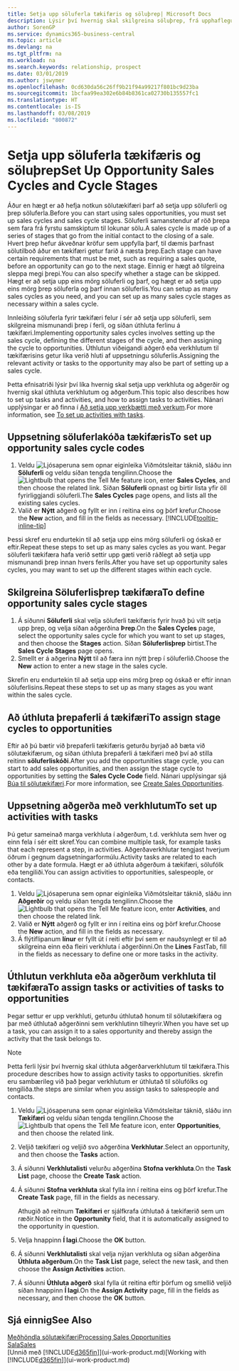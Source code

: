 ```yaml
---
title: Setja upp söluferla tækifæris og söluþrep| Microsoft Docs
description: Lýsir því hvernig skal skilgreina söluþrep, frá upphaflegum tengilið til lokunar, stofna söluferla og úthluta þeim til tækifæra í Business Central.
author: SorenGP
ms.service: dynamics365-business-central
ms.topic: article
ms.devlang: na
ms.tgt_pltfrm: na
ms.workload: na
ms.search.keywords: relationship, prospect
ms.date: 03/01/2019
ms.author: jswymer
ms.openlocfilehash: 0cd630da56c26ff9b21f94a99217f801bc9d23ba
ms.sourcegitcommit: 1bcfaa99ea302e6b84b8361ca02730b135557fc1
ms.translationtype: HT
ms.contentlocale: is-IS
ms.lasthandoff: 03/08/2019
ms.locfileid: "800872"
---
```

# <a name="set-up-opportunity-sales-cycles-and-cycle-stages"></a><span data-ttu-id="69dcd-103">Setja upp söluferla tækifæris og söluþrep</span><span class="sxs-lookup"><span data-stu-id="69dcd-103">Set Up Opportunity Sales Cycles and Cycle Stages</span></span>
<span data-ttu-id="69dcd-104">Áður en hægt er að hefja notkun sölutækifæri þarf að setja upp söluferli og þrep söluferla.</span><span class="sxs-lookup"><span data-stu-id="69dcd-104">Before you can start using sales opportunities, you must set up sales cycles and sales cycle stages.</span></span> <span data-ttu-id="69dcd-105">Söluferli samanstendur af röð þrepa sem fara frá fyrstu samskiptum til lokunar sölu.</span><span class="sxs-lookup"><span data-stu-id="69dcd-105">A sales cycle is made up of a series of stages that go from the initial contact to the closing of a sale.</span></span> <span data-ttu-id="69dcd-106">Hvert þrep hefur ákveðnar kröfur sem uppfylla þarf, til dæmis þarfnast sölutilboð áður en tækifæri getur farið á næsta þrep.</span><span class="sxs-lookup"><span data-stu-id="69dcd-106">Each stage can have certain requirements that must be met, such as requiring a sales quote, before an opportunity can go to the next stage.</span></span> <span data-ttu-id="69dcd-107">Einnig er hægt að tilgreina sleppa megi þrepi.</span><span class="sxs-lookup"><span data-stu-id="69dcd-107">You can also specify whether a stage can be skipped.</span></span> <span data-ttu-id="69dcd-108">Hægt er að setja upp eins mörg söluferli og þarf, og hægt er að setja upp eins mörg þrep söluferla og þarf innan söluferlis.</span><span class="sxs-lookup"><span data-stu-id="69dcd-108">You can setup as many sales cycles as you need, and you can set up as many sales cycle stages as necessary within a sales cycle.</span></span>

<span data-ttu-id="69dcd-109">Innleiðing söluferla fyrir tækifæri felur í sér að setja upp söluferli, sem skilgreina mismunandi þrep í ferli, og síðan úthluta ferlinu á tækifæri.</span><span class="sxs-lookup"><span data-stu-id="69dcd-109">Implementing opportunity sales cycles involves setting up the sales cycle, defining the different stages of the cycle, and then assigning the cycle to opportunities.</span></span> <span data-ttu-id="69dcd-110">Úthlutun viðeigandi aðgerð eða verkhlutum til tækifærisins getur líka verið hluti af uppsetningu söluferlis.</span><span class="sxs-lookup"><span data-stu-id="69dcd-110">Assigning the relevant activity or tasks to the opportunity may also be part of setting up a sales cycle.</span></span>

<span data-ttu-id="69dcd-111">Þetta efnisatriði lýsir því líka hvernig skal setja upp verkhluta og aðgerðir og hvernig skal úthluta verkhlutum og aðgerðum.</span><span class="sxs-lookup"><span data-stu-id="69dcd-111">This topic also describes how to set up tasks and activities, and how to assign tasks to activities.</span></span> <span data-ttu-id="69dcd-112">Nánari upplýsingar er að finna í [Að setja upp verkþætti með verkum](marketing-how-setup-opportunity-sales-cycles-stages.md#to-set-up-activities-with-tasks).</span><span class="sxs-lookup"><span data-stu-id="69dcd-112">For more information, see [To set up activities with tasks](marketing-how-setup-opportunity-sales-cycles-stages.md#to-set-up-activities-with-tasks).</span></span>

## <a name="to-set-up-opportunity-sales-cycle-codes"></a><span data-ttu-id="69dcd-113">Uppsetning söluferlakóða tækifæris</span><span class="sxs-lookup"><span data-stu-id="69dcd-113">To set up opportunity sales cycle codes</span></span>
1. <span data-ttu-id="69dcd-114">Veldu ![Ljósaperuna sem opnar eiginleika Viðmótsleitar](media/ui-search/search_small.png "Segðu mér hvað þú vilt gera") táknið, sláðu inn **Söluferli** og veldu síðan tengda tengilinn.</span><span class="sxs-lookup"><span data-stu-id="69dcd-114">Choose the ![Lightbulb that opens the Tell Me feature](media/ui-search/search_small.png "Tell me what you want to do") icon, enter **Sales Cycles**, and then choose the related link.</span></span> <span data-ttu-id="69dcd-115">Síðan **Söluferli** opnast og birtir lista yfir öll fyrirliggjandi söluferli.</span><span class="sxs-lookup"><span data-stu-id="69dcd-115">The **Sales Cycles** page opens, and lists all the existing sales cycles.</span></span>
2. <span data-ttu-id="69dcd-116">Valið er **Nýtt** aðgerð og fyllt er inn í reitina eins og þörf krefur.</span><span class="sxs-lookup"><span data-stu-id="69dcd-116">Choose the **New** action, and fill in the fields as necessary.</span></span> [!INCLUDE[tooltip-inline-tip](includes/tooltip-inline-tip_md.md)]

<span data-ttu-id="69dcd-117">Þessi skref eru endurtekin til að setja upp eins mörg söluferli og óskað er eftir.</span><span class="sxs-lookup"><span data-stu-id="69dcd-117">Repeat these steps to set up as many sales cycles as you want.</span></span> <span data-ttu-id="69dcd-118">Þegar söluferli tækifæra hafa verið settir upp gæti verið ráðlegt að setja upp mismunandi þrep innan hvers ferils.</span><span class="sxs-lookup"><span data-stu-id="69dcd-118">After you have set up opportunity sales cycles, you may want to set up the different stages within each cycle.</span></span>

## <a name="to-define-opportunity-sales-cycle-stages"></a><span data-ttu-id="69dcd-119">Skilgreina Söluferlisþrep tækifæra</span><span class="sxs-lookup"><span data-stu-id="69dcd-119">To define opportunity sales cycle stages</span></span>
1. <span data-ttu-id="69dcd-120">Á síðunni **Söluferli** skal velja söluferli tækifæris fyrir hvað þú vilt setja upp þrep, og velja síðan aðgerðina **Þrep**.</span><span class="sxs-lookup"><span data-stu-id="69dcd-120">On the **Sales Cycles** page, select the opportunity sales cycle for which you want to set up stages, and then choose the **Stages** action.</span></span> <span data-ttu-id="69dcd-121">Síðan **Söluferlisþrep** birtist.</span><span class="sxs-lookup"><span data-stu-id="69dcd-121">The **Sales Cycle Stages** page opens.</span></span>
2. <span data-ttu-id="69dcd-122">Smellt er á aðgerina **Nýtt** til að færa inn nýtt þrep í söluferlið.</span><span class="sxs-lookup"><span data-stu-id="69dcd-122">Choose the **New** action to enter a new stage in the sales cycle.</span></span>

<span data-ttu-id="69dcd-123">Skrefin eru endurtekin til að setja upp eins mörg þrep og óskað er eftir innan söluferlisins.</span><span class="sxs-lookup"><span data-stu-id="69dcd-123">Repeat these steps to set up as many stages as you want within the sales cycle.</span></span>

## <a name="to-assign-stage-cycles-to-opportunities"></a><span data-ttu-id="69dcd-124">Að úthluta þrepaferli á tækifæri</span><span class="sxs-lookup"><span data-stu-id="69dcd-124">To assign stage cycles to opportunities</span></span>
<span data-ttu-id="69dcd-125">Eftir að þú bætir við þrepaferli tækifæris geturðu byrjað að bæta við sölutækifærum, og síðan úthluta þrepaferli á tækifæri með því að stilla reitinn **söluferliskóði**.</span><span class="sxs-lookup"><span data-stu-id="69dcd-125">After you add the opportunities stage cycle, you can start to add sales opportunities, and then assign the stage cycle to opportunities by setting the **Sales Cycle Code** field.</span></span> <span data-ttu-id="69dcd-126">Nánari upplýsingar sjá [Búa til sölutækifæri](marketing-how-create-opportunities.md).</span><span class="sxs-lookup"><span data-stu-id="69dcd-126">For more information, see [Create Sales Opportunities](marketing-how-create-opportunities.md).</span></span>

## <a name="to-set-up-activities-with-tasks"></a><span data-ttu-id="69dcd-127">Uppsetning aðgerða með verkhlutum</span><span class="sxs-lookup"><span data-stu-id="69dcd-127">To set up activities with tasks</span></span>
<span data-ttu-id="69dcd-128">Þú getur sameinað marga verkhluta í aðgerðum, t.d. verkhluta sem hver og einn fela í sér eitt skref.</span><span class="sxs-lookup"><span data-stu-id="69dcd-128">You can combine multiple task, for example tasks that each represent a step, in activities.</span></span> <span data-ttu-id="69dcd-129">Aðgerðaverkhlutar tengjast hverjum öðrum í gegnum dagsetningarformúlu.</span><span class="sxs-lookup"><span data-stu-id="69dcd-129">Activity tasks are related to each other by a date formula.</span></span> <span data-ttu-id="69dcd-130">Hægt er að úthluta aðgerðum á tækifæri, sölufólk eða tengiliði.</span><span class="sxs-lookup"><span data-stu-id="69dcd-130">You can assign activities to opportunities, salespeople, or contacts.</span></span>

1. <span data-ttu-id="69dcd-131">Veldu ![Ljósaperuna sem opnar eiginleika Viðmótsleitar](media/ui-search/search_small.png "Segðu mér hvað þú vilt gera") táknið, sláðu inn **Aðgerðir** og veldu síðan tengda tengilinn.</span><span class="sxs-lookup"><span data-stu-id="69dcd-131">Choose the ![Lightbulb that opens the Tell Me feature](media/ui-search/search_small.png "Tell me what you want to do") icon, enter **Activities**, and then choose the related link.</span></span>
2. <span data-ttu-id="69dcd-132">Valið er **Nýtt** aðgerð og fyllt er inn í reitina eins og þörf krefur.</span><span class="sxs-lookup"><span data-stu-id="69dcd-132">Choose the **New** action, and fill in the fields as necessary.</span></span>
3. <span data-ttu-id="69dcd-133">Á flýtiflipanum **línur** er fyllt út í reiti eftir því sem er nauðsynlegt er til að skilgreina einn eða fleiri verkhluta í aðgerðinni.</span><span class="sxs-lookup"><span data-stu-id="69dcd-133">On the **Lines** FastTab, fill in the fields as necessary to define one or more tasks in the activity.</span></span>

## <a name="to-assign-tasks-or-activities-of-tasks-to-opportunities"></a><span data-ttu-id="69dcd-134">Úthlutun verkhluta eða aðgerðum verkhluta til tækifæra</span><span class="sxs-lookup"><span data-stu-id="69dcd-134">To assign tasks or activities of tasks to opportunities</span></span>
<span data-ttu-id="69dcd-135">Þegar settur er upp verkhluti, geturðu úthlutað honum til sölutækifæra og þar með úthlutað aðgerðinni sem verkhlutinn tilheyrir.</span><span class="sxs-lookup"><span data-stu-id="69dcd-135">When you have set up a task, you can assign it to a sales opportunity and thereby assign the activity that the task belongs to.</span></span>

> [!NOTE]  
>   <span data-ttu-id="69dcd-136">Þetta ferli lýsir því hvernig skal úthluta aðgerðarverkhlutum til tækifæra.</span><span class="sxs-lookup"><span data-stu-id="69dcd-136">This procedure describes how to assign activity tasks to opportunities.</span></span> <span data-ttu-id="69dcd-137">skrefin eru sambærileg við það þegar verkhlutum er úthlutað til sölufólks og tengiliða.</span><span class="sxs-lookup"><span data-stu-id="69dcd-137">the steps are similar when you assign tasks to salespeople and contacts.</span></span>

1. <span data-ttu-id="69dcd-138">Veldu ![Ljósaperuna sem opnar eiginleika Viðmótsleitar](media/ui-search/search_small.png "Segðu mér hvað þú vilt gera") táknið, sláðu inn **Tækifæri** og veldu síðan tengda tengilinn.</span><span class="sxs-lookup"><span data-stu-id="69dcd-138">Choose the ![Lightbulb that opens the Tell Me feature](media/ui-search/search_small.png "Tell me what you want to do") icon, enter **Opportunities**, and then choose the related link.</span></span>
2. <span data-ttu-id="69dcd-139">Veljið tækifæri og veljið svo aðgerðina **Verkhlutar**.</span><span class="sxs-lookup"><span data-stu-id="69dcd-139">Select an opportunity, and then choose the **Tasks** action.</span></span>
3. <span data-ttu-id="69dcd-140">Á síðunni **Verkhlutalisti** velurðu aðgerðina **Stofna verkhluta**.</span><span class="sxs-lookup"><span data-stu-id="69dcd-140">On the **Task List** page, choose the **Create Task** action.</span></span>
4.  <span data-ttu-id="69dcd-141">Á síðunni **Stofna verkhluta** skal fylla inn í reitina eins og þörf krefur.</span><span class="sxs-lookup"><span data-stu-id="69dcd-141">The **Create Task** page, fill in the fields as necessary.</span></span>

    <span data-ttu-id="69dcd-142">Athugið að reitnum **Tækifæri** er sjálfkrafa úthlutað á tækifærið sem um ræðir.</span><span class="sxs-lookup"><span data-stu-id="69dcd-142">Notice in the **Opportunity** field, that it is automatically assigned to the opportunity in question.</span></span>
5. <span data-ttu-id="69dcd-143">Velja hnappinn **Í lagi**.</span><span class="sxs-lookup"><span data-stu-id="69dcd-143">Choose the **OK** button.</span></span>
6. <span data-ttu-id="69dcd-144">Á síðunni **Verkhlutalisti** skal velja nýjan verkhluta og síðan aðgerðina **Úthluta aðgerðum**.</span><span class="sxs-lookup"><span data-stu-id="69dcd-144">On the **Task List** page, select the new task, and then choose the **Assign Activities** action.</span></span>
7. <span data-ttu-id="69dcd-145">Á síðunni **Úthluta aðgerð** skal fylla út reitina eftir þörfum og smellið veljið síðan hnappinn **Í lagi**.</span><span class="sxs-lookup"><span data-stu-id="69dcd-145">On the **Assign Activity** page, fill in the fields as necessary, and then choose the **OK** button.</span></span>

## <a name="see-also"></a><span data-ttu-id="69dcd-146">Sjá einnig</span><span class="sxs-lookup"><span data-stu-id="69dcd-146">See Also</span></span>
[<span data-ttu-id="69dcd-147">Meðhöndla sölutækifæri</span><span class="sxs-lookup"><span data-stu-id="69dcd-147">Processing Sales Opportunities</span></span>](marketing-processing-sales-opportunities.md)  
[<span data-ttu-id="69dcd-148">Sala</span><span class="sxs-lookup"><span data-stu-id="69dcd-148">Sales</span></span>](sales-manage-sales.md)  
<span data-ttu-id="69dcd-149">[Unnið með [!INCLUDE[d365fin](includes/d365fin_md.md)]](ui-work-product.md)</span><span class="sxs-lookup"><span data-stu-id="69dcd-149">[Working with [!INCLUDE[d365fin](includes/d365fin_md.md)]](ui-work-product.md)</span></span>
